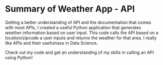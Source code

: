 # Summary of Weather App - API

Getting a better understanding of API and the documentation that comes with most APIs, I created a useful Python application that generates weather information based on user input. This code calls the API based on a location/zipcode a user inputs and returns the weather for that area. I really like APIs and their usefulness in Data Science.

Check out my code and get an understanding of my skills in calling an API using Python!
